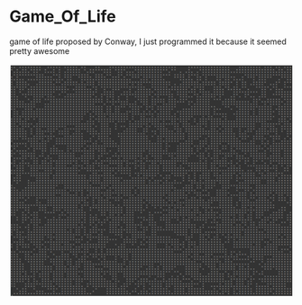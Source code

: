 # Game_Of_Life
game of life proposed by Conway, I just programmed it because it seemed pretty awesome

<p align="center">
  <img src="https://github.com/QApolo/Game_Of_Life/blob/master/proof_of_execution.gif" width="500"/>

</p>
